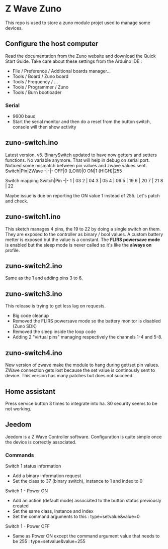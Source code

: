 # Z Wave Zuno
This repo is used to store a zuno module projet used to manage some devices.

## Configure the host computer
Read the documentation from the Zuno website and download the Quick Start Guide.
Take care about these settings from the Arduino IDE :
- File / Preference / Additional boards manager...
- Tools / Board / Zuno board
- Tools / Frequency / ...
- Tools / Programmer / Zuno
- Tools / Burn bootloader

### Serial
- 9600 baud
- Start the serial monitor and then do a reset from the button switch, console will then show activity

## zuno-switch.ino
Latest version, v5.
BinarySwitch updated to have now getters and setters functions. No variable anymore.
That will help in debug on serial port.
Noticed some mismatch between pin values and zwave values sent.
Switch|Pin|ZWave
-|-|-
OFF|0 (LOW)|0
ON|1 (HIGH)|255

Switch mapping
Switch|Pin
-|-
1 | 03
2 | 04
3 | 05
4 | 06
5 | 19
6 | 20
7 | 21
8 | 22


Maybe issue is due on reporting the ON value 1 instead of 255. Let's patch and check.


## zuno-switch1.ino
This sketch manages 4 pins, the 19 to 22 by doing a single switch on them.
They are exposed to the controller as binary / bool values.
A custom battery metter is exposed but the value is a constant.
The **FLIRS powersave mode** is enabled but the sleep mode is never called so it's like the **always on** profile.

## zuno-switch2.ino
Same as the 1 and adding pins 3 to 6.

## zuno-switch3.ino
This release is trying to get less lag on requests.
- Big code cleanup
- Removed the FLIRS powersave mode so the battery monitor is disabled (Zuno SDK)
- Removed the sleep inside the loop code
- Adding 2 "virtual pins" managing respectively the channels 1-4 and 5-8.

## zuno-switch4.ino
New version of zwave make the module to hang during get/set pin values.
ZWave connection gets lost because the set value is continously sent to device.
This version has many patches but does not succeed.




## Home assistant
Press service button 3 times to integrate into ha. S0 security seems to be not working.

## Jeedom
Jeedom is a Z Wave Controller software.
Configuration is quite simple once the device is correctly associated.

### Commands
Switch 1 status information
- Add a binary information request
- Set the class to 37 (binary switch), instance to 1 and index to 0

Switch 1 - Power ON
- Add an action (default mode) associated to the button status previously created 
- Set the same class, instance and index
- Set the command arguments to this : type=setvalue&value=0

Switch 1 - Power OFF
- Same as Power ON except the command argument value that needs to be 255 : type=setvalue&value=255



